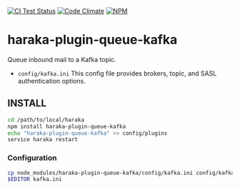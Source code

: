 [![CI Test Status][ci-img]][ci-url]
[![Code Climate][clim-img]][clim-url]
[![NPM][npm-img]][npm-url]

# haraka-plugin-queue-kafka

Queue inbound mail to a Kafka topic.

* `config/kafka.ini`
    This config file provides brokers, topic, and SASL authentication options.

## INSTALL

```sh
cd /path/to/local/haraka
npm install haraka-plugin-queue-kafka
echo "haraka-plugin-queue-kafka" >> config/plugins
service haraka restart
```

### Configuration

```sh
cp node_modules/haraka-plugin-queue-kafka/config/kafka.ini config/kafka.ini
$EDITOR kafka.ini
```

<!-- leave these buried at the bottom of the document -->
[ci-img]: https://github.com/benjamonnguyenp-]0/haraka-plugin-queue-kafka/actions/workflows/ci.yml/badge.svg
[ci-url]: https://github.com/benjamonnguyen/haraka-plugin-queue-kafka/actions/workflows/ci.yml
[clim-img]: https://codeclimate.com/github/benjamonnguyen/haraka-plugin-queue-kafka/badges/gpa.svg
[clim-url]: https://codeclimate.com/github/benjamonnguyen/haraka-plugin-queue-kafka
[npm-img]: https://nodei.co/npm/haraka-plugin-queue-kafka.png
[npm-url]: https://www.npmjs.com/package/haraka-plugin-queue-kafka
